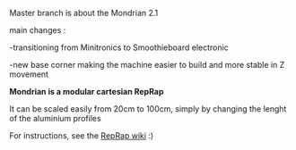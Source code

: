 Master branch is about the Mondrian 2.1

main changes :

-transitioning from Minitronics to Smoothieboard electronic

-new base corner making the machine easier to build and more stable in Z movement

**Mondrian is a modular cartesian RepRap**

It can be scaled easily from 20cm to 100cm, simply by changing the lenght of the aluminium profiles

For instructions, see the [RepRap wiki](http://reprap.org/wiki/Mondrian) :)